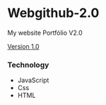 # Webgithub-2.0
My website Portfólio V2.0

<a href="https://jeancarl00s.github.io/WebGithub/"> Version 1.0 </a>

### Technology
- JavaScript
- Css
- HTML
